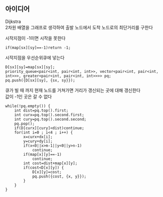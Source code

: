 ## 아이디어
Dijkstra  
2차원 배열을 그래프로 생각하여 출발 노드에서 도착 노드로의 최단거리를 구한다  
  
시작지점이 -1이면 시작을 못한다
```
if(map[sx][sy]==-1)return -1;
```
시작지점을 우선순위큐에 넣는다
```
D[sx][sy]=map[sx][sy];
priority_queue<pair<int, pair<int, int>>, vector<pair<int, pair<int, int>>>, greater<pair<int, pair<int, int>>>> pq;
pq.push({D[sx][sy], {sx, sy}});
```
큐가 빌 때 까지 현재 노드를 거쳐가면 거리가 갱신되는 곳에 대해 갱신한다  
값이 -1인 곳은 갈 수 없다
```
while(!pq.empty()) {
	int dist=pq.top().first;
	int curx=pq.top().second.first;
	int cury=pq.top().second.second;
	pq.pop();
	if(D[curx][cury]<dist)continue;
	for(int i=0 ; i<4 ; i++) {
		x=curx+dx[i];
		y=cury+dy[i];
		if(x<0||x>m-1||y<0||y>n-1)
			continue;
		if(map[x][y]==-1)
			continue;
		int cost=dist+map[x][y];
		if(cost<D[x][y]) {
			D[x][y]=cost;
			pq.push({cost, {x, y}});
		}
	}
}
```
